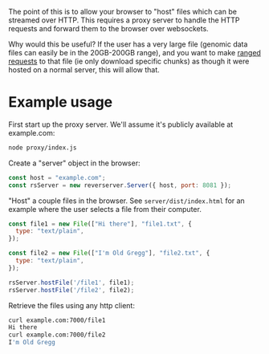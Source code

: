 The point of this is to allow your browser to "host" files which can be
streamed over HTTP. This requires a proxy server to handle the HTTP requests
and forward them to the browser over websockets.

Why would this be useful? If the user has a very large file (genomic data files
can easily be in the 20GB-200GB range), and you want to make
[ranged requests](https://developer.mozilla.org/en-US/docs/Web/HTTP/Range_requests)
to that file (ie only download specific chunks) as though it were hosted on a
normal server, this will allow that.

# Example usage

First start up the proxy server. We'll assume it's publicly available at
example.com:

```bash
node proxy/index.js
```

Create a "server" object in the browser:

```javascript
const host = "example.com";
const rsServer = new reverserver.Server({ host, port: 8081 });
```

"Host" a couple files in the browser. See `server/dist/index.html` for an
example where the user selects a file from their computer.

```javascript
const file1 = new File(["Hi there"], "file1.txt", {
  type: "text/plain",
});

const file2 = new File(["I'm Old Gregg"], "file2.txt", {
  type: "text/plain",
});

rsServer.hostFile('/file1', file1);
rsServer.hostFile('/file2', file2);
```

Retrieve the files using any http client:
```bash
curl example.com:7000/file1
Hi there
curl example.com:7000/file2
I'm Old Gregg
```
